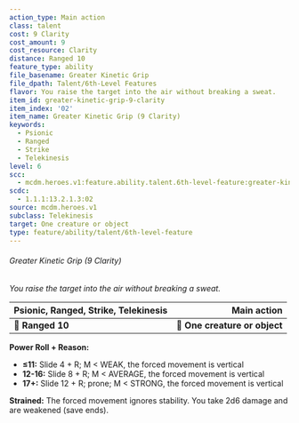 ```yaml
---
action_type: Main action
class: talent
cost: 9 Clarity
cost_amount: 9
cost_resource: Clarity
distance: Ranged 10
feature_type: ability
file_basename: Greater Kinetic Grip
file_dpath: Talent/6th-Level Features
flavor: You raise the target into the air without breaking a sweat.
item_id: greater-kinetic-grip-9-clarity
item_index: '02'
item_name: Greater Kinetic Grip (9 Clarity)
keywords:
  - Psionic
  - Ranged
  - Strike
  - Telekinesis
level: 6
scc:
  - mcdm.heroes.v1:feature.ability.talent.6th-level-feature:greater-kinetic-grip-9-clarity
scdc:
  - 1.1.1:13.2.1.3:02
source: mcdm.heroes.v1
subclass: Telekinesis
target: One creature or object
type: feature/ability/talent/6th-level-feature
---
```


###### Greater Kinetic Grip (9 Clarity)

*You raise the target into the air without breaking a sweat.*

| **Psionic, Ranged**, **Strike, Telekinesis** |               **Main action** |
| -------------------------------------------- | ----------------------------: |
| **📏 Ranged 10**                             | **🎯 One creature or object** |

**Power Roll + Reason:**

- **≤11:** Slide 4 + R; M < WEAK, the forced movement is vertical
- **12-16:** Slide 8 + R; M < AVERAGE, the forced movement is vertical
- **17+:** Slide 12 + R; prone; M < STRONG, the forced movement is vertical

**Strained:** The forced movement ignores stability. You take 2d6 damage and are weakened (save ends).
